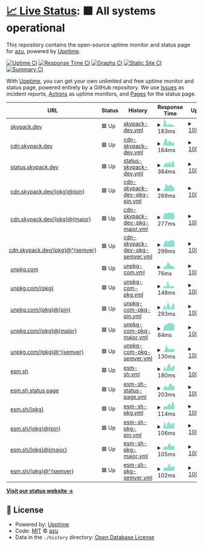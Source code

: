 # [📈 Live Status](https://azu.github.io/npmcdn-upptime/): <!--live status--> **🟩 All systems operational**

This repository contains the open-source uptime monitor and status page for [azu](https://efcl.info/), powered by [Upptime](https://github.com/upptime/upptime).

[![Uptime CI](https://github.com/azu/skypack-upptime/workflows/Uptime%20CI/badge.svg)](https://github.com/azu/skypack-upptime/actions?query=workflow%3A%22Uptime+CI%22)
[![Response Time CI](https://github.com/azu/skypack-upptime/workflows/Response%20Time%20CI/badge.svg)](https://github.com/azu/skypack-upptime/actions?query=workflow%3A%22Response+Time+CI%22)
[![Graphs CI](https://github.com/azu/skypack-upptime/workflows/Graphs%20CI/badge.svg)](https://github.com/azu/skypack-upptime/actions?query=workflow%3A%22Graphs+CI%22)
[![Static Site CI](https://github.com/azu/skypack-upptime/workflows/Static%20Site%20CI/badge.svg)](https://github.com/azu/skypack-upptime/actions?query=workflow%3A%22Static+Site+CI%22)
[![Summary CI](https://github.com/azu/skypack-upptime/workflows/Summary%20CI/badge.svg)](https://github.com/azu/skypack-upptime/actions?query=workflow%3A%22Summary+CI%22)

With [Upptime](https://upptime.js.org), you can get your own unlimited and free uptime monitor and status page, powered entirely by a GitHub repository. We use [Issues](https://github.com/azu/skypack-upptime/issues) as incident reports, [Actions](https://github.com/azu/skypack-upptime/actions) as uptime monitors, and [Pages](https://skypack.dev) for the status page.

<!--start: status pages-->
<!-- This summary is generated by Upptime (https://github.com/upptime/upptime) -->
<!-- Do not edit this manually, your changes will be overwritten -->
<!-- prettier-ignore -->
| URL | Status | History | Response Time | Uptime |
| --- | ------ | ------- | ------------- | ------ |
| <img alt="" src="https://icons.duckduckgo.com/ip3/www.skypack.dev.ico" height="13"> [skypack.dev](https://www.skypack.dev/) | 🟩 Up | [skypack-dev.yml](https://github.com/azu/npmcdn-upptime/commits/HEAD/history/skypack-dev.yml) | <details><summary><img alt="Response time graph" src="./graphs/skypack-dev/response-time-week.png" height="20"> 183ms</summary><br><a href="https://azu.github.io/npmcdn-upptime/history/skypack-dev"><img alt="Response time 178" src="https://img.shields.io/endpoint?url=https%3A%2F%2Fraw.githubusercontent.com%2Fazu%2Fnpmcdn-upptime%2FHEAD%2Fapi%2Fskypack-dev%2Fresponse-time.json"></a><br><a href="https://azu.github.io/npmcdn-upptime/history/skypack-dev"><img alt="24-hour response time 58" src="https://img.shields.io/endpoint?url=https%3A%2F%2Fraw.githubusercontent.com%2Fazu%2Fnpmcdn-upptime%2FHEAD%2Fapi%2Fskypack-dev%2Fresponse-time-day.json"></a><br><a href="https://azu.github.io/npmcdn-upptime/history/skypack-dev"><img alt="7-day response time 183" src="https://img.shields.io/endpoint?url=https%3A%2F%2Fraw.githubusercontent.com%2Fazu%2Fnpmcdn-upptime%2FHEAD%2Fapi%2Fskypack-dev%2Fresponse-time-week.json"></a><br><a href="https://azu.github.io/npmcdn-upptime/history/skypack-dev"><img alt="30-day response time 142" src="https://img.shields.io/endpoint?url=https%3A%2F%2Fraw.githubusercontent.com%2Fazu%2Fnpmcdn-upptime%2FHEAD%2Fapi%2Fskypack-dev%2Fresponse-time-month.json"></a><br><a href="https://azu.github.io/npmcdn-upptime/history/skypack-dev"><img alt="1-year response time 183" src="https://img.shields.io/endpoint?url=https%3A%2F%2Fraw.githubusercontent.com%2Fazu%2Fnpmcdn-upptime%2FHEAD%2Fapi%2Fskypack-dev%2Fresponse-time-year.json"></a></details> | <details><summary><a href="https://azu.github.io/npmcdn-upptime/history/skypack-dev">100.00%</a></summary><a href="https://azu.github.io/npmcdn-upptime/history/skypack-dev"><img alt="All-time uptime 100.00%" src="https://img.shields.io/endpoint?url=https%3A%2F%2Fraw.githubusercontent.com%2Fazu%2Fnpmcdn-upptime%2FHEAD%2Fapi%2Fskypack-dev%2Fuptime.json"></a><br><a href="https://azu.github.io/npmcdn-upptime/history/skypack-dev"><img alt="24-hour uptime 100.00%" src="https://img.shields.io/endpoint?url=https%3A%2F%2Fraw.githubusercontent.com%2Fazu%2Fnpmcdn-upptime%2FHEAD%2Fapi%2Fskypack-dev%2Fuptime-day.json"></a><br><a href="https://azu.github.io/npmcdn-upptime/history/skypack-dev"><img alt="7-day uptime 100.00%" src="https://img.shields.io/endpoint?url=https%3A%2F%2Fraw.githubusercontent.com%2Fazu%2Fnpmcdn-upptime%2FHEAD%2Fapi%2Fskypack-dev%2Fuptime-week.json"></a><br><a href="https://azu.github.io/npmcdn-upptime/history/skypack-dev"><img alt="30-day uptime 100.00%" src="https://img.shields.io/endpoint?url=https%3A%2F%2Fraw.githubusercontent.com%2Fazu%2Fnpmcdn-upptime%2FHEAD%2Fapi%2Fskypack-dev%2Fuptime-month.json"></a><br><a href="https://azu.github.io/npmcdn-upptime/history/skypack-dev"><img alt="1-year uptime 100.00%" src="https://img.shields.io/endpoint?url=https%3A%2F%2Fraw.githubusercontent.com%2Fazu%2Fnpmcdn-upptime%2FHEAD%2Fapi%2Fskypack-dev%2Fuptime-year.json"></a></details>
| <img alt="" src="https://icons.duckduckgo.com/ip3/cdn.skypack.dev.ico" height="13"> [cdn.skypack.dev](https://cdn.skypack.dev/canvas-confetti) | 🟩 Up | [cdn-skypack-dev.yml](https://github.com/azu/npmcdn-upptime/commits/HEAD/history/cdn-skypack-dev.yml) | <details><summary><img alt="Response time graph" src="./graphs/cdn-skypack-dev/response-time-week.png" height="20"> 164ms</summary><br><a href="https://azu.github.io/npmcdn-upptime/history/cdn-skypack-dev"><img alt="Response time 163" src="https://img.shields.io/endpoint?url=https%3A%2F%2Fraw.githubusercontent.com%2Fazu%2Fnpmcdn-upptime%2FHEAD%2Fapi%2Fcdn-skypack-dev%2Fresponse-time.json"></a><br><a href="https://azu.github.io/npmcdn-upptime/history/cdn-skypack-dev"><img alt="24-hour response time 124" src="https://img.shields.io/endpoint?url=https%3A%2F%2Fraw.githubusercontent.com%2Fazu%2Fnpmcdn-upptime%2FHEAD%2Fapi%2Fcdn-skypack-dev%2Fresponse-time-day.json"></a><br><a href="https://azu.github.io/npmcdn-upptime/history/cdn-skypack-dev"><img alt="7-day response time 164" src="https://img.shields.io/endpoint?url=https%3A%2F%2Fraw.githubusercontent.com%2Fazu%2Fnpmcdn-upptime%2FHEAD%2Fapi%2Fcdn-skypack-dev%2Fresponse-time-week.json"></a><br><a href="https://azu.github.io/npmcdn-upptime/history/cdn-skypack-dev"><img alt="30-day response time 176" src="https://img.shields.io/endpoint?url=https%3A%2F%2Fraw.githubusercontent.com%2Fazu%2Fnpmcdn-upptime%2FHEAD%2Fapi%2Fcdn-skypack-dev%2Fresponse-time-month.json"></a><br><a href="https://azu.github.io/npmcdn-upptime/history/cdn-skypack-dev"><img alt="1-year response time 174" src="https://img.shields.io/endpoint?url=https%3A%2F%2Fraw.githubusercontent.com%2Fazu%2Fnpmcdn-upptime%2FHEAD%2Fapi%2Fcdn-skypack-dev%2Fresponse-time-year.json"></a></details> | <details><summary><a href="https://azu.github.io/npmcdn-upptime/history/cdn-skypack-dev">100.00%</a></summary><a href="https://azu.github.io/npmcdn-upptime/history/cdn-skypack-dev"><img alt="All-time uptime 100.00%" src="https://img.shields.io/endpoint?url=https%3A%2F%2Fraw.githubusercontent.com%2Fazu%2Fnpmcdn-upptime%2FHEAD%2Fapi%2Fcdn-skypack-dev%2Fuptime.json"></a><br><a href="https://azu.github.io/npmcdn-upptime/history/cdn-skypack-dev"><img alt="24-hour uptime 100.00%" src="https://img.shields.io/endpoint?url=https%3A%2F%2Fraw.githubusercontent.com%2Fazu%2Fnpmcdn-upptime%2FHEAD%2Fapi%2Fcdn-skypack-dev%2Fuptime-day.json"></a><br><a href="https://azu.github.io/npmcdn-upptime/history/cdn-skypack-dev"><img alt="7-day uptime 100.00%" src="https://img.shields.io/endpoint?url=https%3A%2F%2Fraw.githubusercontent.com%2Fazu%2Fnpmcdn-upptime%2FHEAD%2Fapi%2Fcdn-skypack-dev%2Fuptime-week.json"></a><br><a href="https://azu.github.io/npmcdn-upptime/history/cdn-skypack-dev"><img alt="30-day uptime 100.00%" src="https://img.shields.io/endpoint?url=https%3A%2F%2Fraw.githubusercontent.com%2Fazu%2Fnpmcdn-upptime%2FHEAD%2Fapi%2Fcdn-skypack-dev%2Fuptime-month.json"></a><br><a href="https://azu.github.io/npmcdn-upptime/history/cdn-skypack-dev"><img alt="1-year uptime 100.00%" src="https://img.shields.io/endpoint?url=https%3A%2F%2Fraw.githubusercontent.com%2Fazu%2Fnpmcdn-upptime%2FHEAD%2Fapi%2Fcdn-skypack-dev%2Fuptime-year.json"></a></details>
| <img alt="" src="https://icons.duckduckgo.com/ip3/status.skypack.dev.ico" height="13"> [status.skypack.dev](https://status.skypack.dev/) | 🟩 Up | [status-skypack-dev.yml](https://github.com/azu/npmcdn-upptime/commits/HEAD/history/status-skypack-dev.yml) | <details><summary><img alt="Response time graph" src="./graphs/status-skypack-dev/response-time-week.png" height="20"> 364ms</summary><br><a href="https://azu.github.io/npmcdn-upptime/history/status-skypack-dev"><img alt="Response time 442" src="https://img.shields.io/endpoint?url=https%3A%2F%2Fraw.githubusercontent.com%2Fazu%2Fnpmcdn-upptime%2FHEAD%2Fapi%2Fstatus-skypack-dev%2Fresponse-time.json"></a><br><a href="https://azu.github.io/npmcdn-upptime/history/status-skypack-dev"><img alt="24-hour response time 266" src="https://img.shields.io/endpoint?url=https%3A%2F%2Fraw.githubusercontent.com%2Fazu%2Fnpmcdn-upptime%2FHEAD%2Fapi%2Fstatus-skypack-dev%2Fresponse-time-day.json"></a><br><a href="https://azu.github.io/npmcdn-upptime/history/status-skypack-dev"><img alt="7-day response time 364" src="https://img.shields.io/endpoint?url=https%3A%2F%2Fraw.githubusercontent.com%2Fazu%2Fnpmcdn-upptime%2FHEAD%2Fapi%2Fstatus-skypack-dev%2Fresponse-time-week.json"></a><br><a href="https://azu.github.io/npmcdn-upptime/history/status-skypack-dev"><img alt="30-day response time 351" src="https://img.shields.io/endpoint?url=https%3A%2F%2Fraw.githubusercontent.com%2Fazu%2Fnpmcdn-upptime%2FHEAD%2Fapi%2Fstatus-skypack-dev%2Fresponse-time-month.json"></a><br><a href="https://azu.github.io/npmcdn-upptime/history/status-skypack-dev"><img alt="1-year response time 420" src="https://img.shields.io/endpoint?url=https%3A%2F%2Fraw.githubusercontent.com%2Fazu%2Fnpmcdn-upptime%2FHEAD%2Fapi%2Fstatus-skypack-dev%2Fresponse-time-year.json"></a></details> | <details><summary><a href="https://azu.github.io/npmcdn-upptime/history/status-skypack-dev">100.00%</a></summary><a href="https://azu.github.io/npmcdn-upptime/history/status-skypack-dev"><img alt="All-time uptime 60.40%" src="https://img.shields.io/endpoint?url=https%3A%2F%2Fraw.githubusercontent.com%2Fazu%2Fnpmcdn-upptime%2FHEAD%2Fapi%2Fstatus-skypack-dev%2Fuptime.json"></a><br><a href="https://azu.github.io/npmcdn-upptime/history/status-skypack-dev"><img alt="24-hour uptime 100.00%" src="https://img.shields.io/endpoint?url=https%3A%2F%2Fraw.githubusercontent.com%2Fazu%2Fnpmcdn-upptime%2FHEAD%2Fapi%2Fstatus-skypack-dev%2Fuptime-day.json"></a><br><a href="https://azu.github.io/npmcdn-upptime/history/status-skypack-dev"><img alt="7-day uptime 100.00%" src="https://img.shields.io/endpoint?url=https%3A%2F%2Fraw.githubusercontent.com%2Fazu%2Fnpmcdn-upptime%2FHEAD%2Fapi%2Fstatus-skypack-dev%2Fuptime-week.json"></a><br><a href="https://azu.github.io/npmcdn-upptime/history/status-skypack-dev"><img alt="30-day uptime 100.00%" src="https://img.shields.io/endpoint?url=https%3A%2F%2Fraw.githubusercontent.com%2Fazu%2Fnpmcdn-upptime%2FHEAD%2Fapi%2Fstatus-skypack-dev%2Fuptime-month.json"></a><br><a href="https://azu.github.io/npmcdn-upptime/history/status-skypack-dev"><img alt="1-year uptime 81.64%" src="https://img.shields.io/endpoint?url=https%3A%2F%2Fraw.githubusercontent.com%2Fazu%2Fnpmcdn-upptime%2FHEAD%2Fapi%2Fstatus-skypack-dev%2Fuptime-year.json"></a></details>
| <img alt="" src="https://icons.duckduckgo.com/ip3/cdn.skypack.dev.ico" height="13"> [cdn.skypack.dev/{pkg}@{pin}](https://cdn.skypack.dev/preact@10.5.5) | 🟩 Up | [cdn-skypack-dev-pkg-pin.yml](https://github.com/azu/npmcdn-upptime/commits/HEAD/history/cdn-skypack-dev-pkg-pin.yml) | <details><summary><img alt="Response time graph" src="./graphs/cdn-skypack-dev-pkg-pin/response-time-week.png" height="20"> 269ms</summary><br><a href="https://azu.github.io/npmcdn-upptime/history/cdn-skypack-dev-pkg-pin"><img alt="Response time 236" src="https://img.shields.io/endpoint?url=https%3A%2F%2Fraw.githubusercontent.com%2Fazu%2Fnpmcdn-upptime%2FHEAD%2Fapi%2Fcdn-skypack-dev-pkg-pin%2Fresponse-time.json"></a><br><a href="https://azu.github.io/npmcdn-upptime/history/cdn-skypack-dev-pkg-pin"><img alt="24-hour response time 178" src="https://img.shields.io/endpoint?url=https%3A%2F%2Fraw.githubusercontent.com%2Fazu%2Fnpmcdn-upptime%2FHEAD%2Fapi%2Fcdn-skypack-dev-pkg-pin%2Fresponse-time-day.json"></a><br><a href="https://azu.github.io/npmcdn-upptime/history/cdn-skypack-dev-pkg-pin"><img alt="7-day response time 269" src="https://img.shields.io/endpoint?url=https%3A%2F%2Fraw.githubusercontent.com%2Fazu%2Fnpmcdn-upptime%2FHEAD%2Fapi%2Fcdn-skypack-dev-pkg-pin%2Fresponse-time-week.json"></a><br><a href="https://azu.github.io/npmcdn-upptime/history/cdn-skypack-dev-pkg-pin"><img alt="30-day response time 266" src="https://img.shields.io/endpoint?url=https%3A%2F%2Fraw.githubusercontent.com%2Fazu%2Fnpmcdn-upptime%2FHEAD%2Fapi%2Fcdn-skypack-dev-pkg-pin%2Fresponse-time-month.json"></a><br><a href="https://azu.github.io/npmcdn-upptime/history/cdn-skypack-dev-pkg-pin"><img alt="1-year response time 248" src="https://img.shields.io/endpoint?url=https%3A%2F%2Fraw.githubusercontent.com%2Fazu%2Fnpmcdn-upptime%2FHEAD%2Fapi%2Fcdn-skypack-dev-pkg-pin%2Fresponse-time-year.json"></a></details> | <details><summary><a href="https://azu.github.io/npmcdn-upptime/history/cdn-skypack-dev-pkg-pin">100.00%</a></summary><a href="https://azu.github.io/npmcdn-upptime/history/cdn-skypack-dev-pkg-pin"><img alt="All-time uptime 99.98%" src="https://img.shields.io/endpoint?url=https%3A%2F%2Fraw.githubusercontent.com%2Fazu%2Fnpmcdn-upptime%2FHEAD%2Fapi%2Fcdn-skypack-dev-pkg-pin%2Fuptime.json"></a><br><a href="https://azu.github.io/npmcdn-upptime/history/cdn-skypack-dev-pkg-pin"><img alt="24-hour uptime 100.00%" src="https://img.shields.io/endpoint?url=https%3A%2F%2Fraw.githubusercontent.com%2Fazu%2Fnpmcdn-upptime%2FHEAD%2Fapi%2Fcdn-skypack-dev-pkg-pin%2Fuptime-day.json"></a><br><a href="https://azu.github.io/npmcdn-upptime/history/cdn-skypack-dev-pkg-pin"><img alt="7-day uptime 100.00%" src="https://img.shields.io/endpoint?url=https%3A%2F%2Fraw.githubusercontent.com%2Fazu%2Fnpmcdn-upptime%2FHEAD%2Fapi%2Fcdn-skypack-dev-pkg-pin%2Fuptime-week.json"></a><br><a href="https://azu.github.io/npmcdn-upptime/history/cdn-skypack-dev-pkg-pin"><img alt="30-day uptime 100.00%" src="https://img.shields.io/endpoint?url=https%3A%2F%2Fraw.githubusercontent.com%2Fazu%2Fnpmcdn-upptime%2FHEAD%2Fapi%2Fcdn-skypack-dev-pkg-pin%2Fuptime-month.json"></a><br><a href="https://azu.github.io/npmcdn-upptime/history/cdn-skypack-dev-pkg-pin"><img alt="1-year uptime 100.00%" src="https://img.shields.io/endpoint?url=https%3A%2F%2Fraw.githubusercontent.com%2Fazu%2Fnpmcdn-upptime%2FHEAD%2Fapi%2Fcdn-skypack-dev-pkg-pin%2Fuptime-year.json"></a></details>
| <img alt="" src="https://icons.duckduckgo.com/ip3/cdn.skypack.dev.ico" height="13"> [cdn.skypack.dev/{pkg}@{major}](https://cdn.skypack.dev/preact@10) | 🟩 Up | [cdn-skypack-dev-pkg-major.yml](https://github.com/azu/npmcdn-upptime/commits/HEAD/history/cdn-skypack-dev-pkg-major.yml) | <details><summary><img alt="Response time graph" src="./graphs/cdn-skypack-dev-pkg-major/response-time-week.png" height="20"> 277ms</summary><br><a href="https://azu.github.io/npmcdn-upptime/history/cdn-skypack-dev-pkg-major"><img alt="Response time 315" src="https://img.shields.io/endpoint?url=https%3A%2F%2Fraw.githubusercontent.com%2Fazu%2Fnpmcdn-upptime%2FHEAD%2Fapi%2Fcdn-skypack-dev-pkg-major%2Fresponse-time.json"></a><br><a href="https://azu.github.io/npmcdn-upptime/history/cdn-skypack-dev-pkg-major"><img alt="24-hour response time 220" src="https://img.shields.io/endpoint?url=https%3A%2F%2Fraw.githubusercontent.com%2Fazu%2Fnpmcdn-upptime%2FHEAD%2Fapi%2Fcdn-skypack-dev-pkg-major%2Fresponse-time-day.json"></a><br><a href="https://azu.github.io/npmcdn-upptime/history/cdn-skypack-dev-pkg-major"><img alt="7-day response time 277" src="https://img.shields.io/endpoint?url=https%3A%2F%2Fraw.githubusercontent.com%2Fazu%2Fnpmcdn-upptime%2FHEAD%2Fapi%2Fcdn-skypack-dev-pkg-major%2Fresponse-time-week.json"></a><br><a href="https://azu.github.io/npmcdn-upptime/history/cdn-skypack-dev-pkg-major"><img alt="30-day response time 269" src="https://img.shields.io/endpoint?url=https%3A%2F%2Fraw.githubusercontent.com%2Fazu%2Fnpmcdn-upptime%2FHEAD%2Fapi%2Fcdn-skypack-dev-pkg-major%2Fresponse-time-month.json"></a><br><a href="https://azu.github.io/npmcdn-upptime/history/cdn-skypack-dev-pkg-major"><img alt="1-year response time 306" src="https://img.shields.io/endpoint?url=https%3A%2F%2Fraw.githubusercontent.com%2Fazu%2Fnpmcdn-upptime%2FHEAD%2Fapi%2Fcdn-skypack-dev-pkg-major%2Fresponse-time-year.json"></a></details> | <details><summary><a href="https://azu.github.io/npmcdn-upptime/history/cdn-skypack-dev-pkg-major">100.00%</a></summary><a href="https://azu.github.io/npmcdn-upptime/history/cdn-skypack-dev-pkg-major"><img alt="All-time uptime 99.99%" src="https://img.shields.io/endpoint?url=https%3A%2F%2Fraw.githubusercontent.com%2Fazu%2Fnpmcdn-upptime%2FHEAD%2Fapi%2Fcdn-skypack-dev-pkg-major%2Fuptime.json"></a><br><a href="https://azu.github.io/npmcdn-upptime/history/cdn-skypack-dev-pkg-major"><img alt="24-hour uptime 100.00%" src="https://img.shields.io/endpoint?url=https%3A%2F%2Fraw.githubusercontent.com%2Fazu%2Fnpmcdn-upptime%2FHEAD%2Fapi%2Fcdn-skypack-dev-pkg-major%2Fuptime-day.json"></a><br><a href="https://azu.github.io/npmcdn-upptime/history/cdn-skypack-dev-pkg-major"><img alt="7-day uptime 100.00%" src="https://img.shields.io/endpoint?url=https%3A%2F%2Fraw.githubusercontent.com%2Fazu%2Fnpmcdn-upptime%2FHEAD%2Fapi%2Fcdn-skypack-dev-pkg-major%2Fuptime-week.json"></a><br><a href="https://azu.github.io/npmcdn-upptime/history/cdn-skypack-dev-pkg-major"><img alt="30-day uptime 100.00%" src="https://img.shields.io/endpoint?url=https%3A%2F%2Fraw.githubusercontent.com%2Fazu%2Fnpmcdn-upptime%2FHEAD%2Fapi%2Fcdn-skypack-dev-pkg-major%2Fuptime-month.json"></a><br><a href="https://azu.github.io/npmcdn-upptime/history/cdn-skypack-dev-pkg-major"><img alt="1-year uptime 100.00%" src="https://img.shields.io/endpoint?url=https%3A%2F%2Fraw.githubusercontent.com%2Fazu%2Fnpmcdn-upptime%2FHEAD%2Fapi%2Fcdn-skypack-dev-pkg-major%2Fuptime-year.json"></a></details>
| <img alt="" src="https://icons.duckduckgo.com/ip3/cdn.skypack.dev.ico" height="13"> [cdn.skypack.dev/{pkg}@^{semver}](https://cdn.skypack.dev/preact@^10) | 🟩 Up | [cdn-skypack-dev-pkg-semver.yml](https://github.com/azu/npmcdn-upptime/commits/HEAD/history/cdn-skypack-dev-pkg-semver.yml) | <details><summary><img alt="Response time graph" src="./graphs/cdn-skypack-dev-pkg-semver/response-time-week.png" height="20"> 299ms</summary><br><a href="https://azu.github.io/npmcdn-upptime/history/cdn-skypack-dev-pkg-semver"><img alt="Response time 339" src="https://img.shields.io/endpoint?url=https%3A%2F%2Fraw.githubusercontent.com%2Fazu%2Fnpmcdn-upptime%2FHEAD%2Fapi%2Fcdn-skypack-dev-pkg-semver%2Fresponse-time.json"></a><br><a href="https://azu.github.io/npmcdn-upptime/history/cdn-skypack-dev-pkg-semver"><img alt="24-hour response time 281" src="https://img.shields.io/endpoint?url=https%3A%2F%2Fraw.githubusercontent.com%2Fazu%2Fnpmcdn-upptime%2FHEAD%2Fapi%2Fcdn-skypack-dev-pkg-semver%2Fresponse-time-day.json"></a><br><a href="https://azu.github.io/npmcdn-upptime/history/cdn-skypack-dev-pkg-semver"><img alt="7-day response time 299" src="https://img.shields.io/endpoint?url=https%3A%2F%2Fraw.githubusercontent.com%2Fazu%2Fnpmcdn-upptime%2FHEAD%2Fapi%2Fcdn-skypack-dev-pkg-semver%2Fresponse-time-week.json"></a><br><a href="https://azu.github.io/npmcdn-upptime/history/cdn-skypack-dev-pkg-semver"><img alt="30-day response time 285" src="https://img.shields.io/endpoint?url=https%3A%2F%2Fraw.githubusercontent.com%2Fazu%2Fnpmcdn-upptime%2FHEAD%2Fapi%2Fcdn-skypack-dev-pkg-semver%2Fresponse-time-month.json"></a><br><a href="https://azu.github.io/npmcdn-upptime/history/cdn-skypack-dev-pkg-semver"><img alt="1-year response time 303" src="https://img.shields.io/endpoint?url=https%3A%2F%2Fraw.githubusercontent.com%2Fazu%2Fnpmcdn-upptime%2FHEAD%2Fapi%2Fcdn-skypack-dev-pkg-semver%2Fresponse-time-year.json"></a></details> | <details><summary><a href="https://azu.github.io/npmcdn-upptime/history/cdn-skypack-dev-pkg-semver">100.00%</a></summary><a href="https://azu.github.io/npmcdn-upptime/history/cdn-skypack-dev-pkg-semver"><img alt="All-time uptime 100.00%" src="https://img.shields.io/endpoint?url=https%3A%2F%2Fraw.githubusercontent.com%2Fazu%2Fnpmcdn-upptime%2FHEAD%2Fapi%2Fcdn-skypack-dev-pkg-semver%2Fuptime.json"></a><br><a href="https://azu.github.io/npmcdn-upptime/history/cdn-skypack-dev-pkg-semver"><img alt="24-hour uptime 100.00%" src="https://img.shields.io/endpoint?url=https%3A%2F%2Fraw.githubusercontent.com%2Fazu%2Fnpmcdn-upptime%2FHEAD%2Fapi%2Fcdn-skypack-dev-pkg-semver%2Fuptime-day.json"></a><br><a href="https://azu.github.io/npmcdn-upptime/history/cdn-skypack-dev-pkg-semver"><img alt="7-day uptime 100.00%" src="https://img.shields.io/endpoint?url=https%3A%2F%2Fraw.githubusercontent.com%2Fazu%2Fnpmcdn-upptime%2FHEAD%2Fapi%2Fcdn-skypack-dev-pkg-semver%2Fuptime-week.json"></a><br><a href="https://azu.github.io/npmcdn-upptime/history/cdn-skypack-dev-pkg-semver"><img alt="30-day uptime 100.00%" src="https://img.shields.io/endpoint?url=https%3A%2F%2Fraw.githubusercontent.com%2Fazu%2Fnpmcdn-upptime%2FHEAD%2Fapi%2Fcdn-skypack-dev-pkg-semver%2Fuptime-month.json"></a><br><a href="https://azu.github.io/npmcdn-upptime/history/cdn-skypack-dev-pkg-semver"><img alt="1-year uptime 100.00%" src="https://img.shields.io/endpoint?url=https%3A%2F%2Fraw.githubusercontent.com%2Fazu%2Fnpmcdn-upptime%2FHEAD%2Fapi%2Fcdn-skypack-dev-pkg-semver%2Fuptime-year.json"></a></details>
| <img alt="" src="https://icons.duckduckgo.com/ip3/unpkg.com.ico" height="13"> [unpkg.com](https://unpkg.com/) | 🟩 Up | [unpkg-com.yml](https://github.com/azu/npmcdn-upptime/commits/HEAD/history/unpkg-com.yml) | <details><summary><img alt="Response time graph" src="./graphs/unpkg-com/response-time-week.png" height="20"> 76ms</summary><br><a href="https://azu.github.io/npmcdn-upptime/history/unpkg-com"><img alt="Response time 59" src="https://img.shields.io/endpoint?url=https%3A%2F%2Fraw.githubusercontent.com%2Fazu%2Fnpmcdn-upptime%2FHEAD%2Fapi%2Funpkg-com%2Fresponse-time.json"></a><br><a href="https://azu.github.io/npmcdn-upptime/history/unpkg-com"><img alt="24-hour response time 54" src="https://img.shields.io/endpoint?url=https%3A%2F%2Fraw.githubusercontent.com%2Fazu%2Fnpmcdn-upptime%2FHEAD%2Fapi%2Funpkg-com%2Fresponse-time-day.json"></a><br><a href="https://azu.github.io/npmcdn-upptime/history/unpkg-com"><img alt="7-day response time 76" src="https://img.shields.io/endpoint?url=https%3A%2F%2Fraw.githubusercontent.com%2Fazu%2Fnpmcdn-upptime%2FHEAD%2Fapi%2Funpkg-com%2Fresponse-time-week.json"></a><br><a href="https://azu.github.io/npmcdn-upptime/history/unpkg-com"><img alt="30-day response time 65" src="https://img.shields.io/endpoint?url=https%3A%2F%2Fraw.githubusercontent.com%2Fazu%2Fnpmcdn-upptime%2FHEAD%2Fapi%2Funpkg-com%2Fresponse-time-month.json"></a><br><a href="https://azu.github.io/npmcdn-upptime/history/unpkg-com"><img alt="1-year response time 59" src="https://img.shields.io/endpoint?url=https%3A%2F%2Fraw.githubusercontent.com%2Fazu%2Fnpmcdn-upptime%2FHEAD%2Fapi%2Funpkg-com%2Fresponse-time-year.json"></a></details> | <details><summary><a href="https://azu.github.io/npmcdn-upptime/history/unpkg-com">100.00%</a></summary><a href="https://azu.github.io/npmcdn-upptime/history/unpkg-com"><img alt="All-time uptime 100.00%" src="https://img.shields.io/endpoint?url=https%3A%2F%2Fraw.githubusercontent.com%2Fazu%2Fnpmcdn-upptime%2FHEAD%2Fapi%2Funpkg-com%2Fuptime.json"></a><br><a href="https://azu.github.io/npmcdn-upptime/history/unpkg-com"><img alt="24-hour uptime 100.00%" src="https://img.shields.io/endpoint?url=https%3A%2F%2Fraw.githubusercontent.com%2Fazu%2Fnpmcdn-upptime%2FHEAD%2Fapi%2Funpkg-com%2Fuptime-day.json"></a><br><a href="https://azu.github.io/npmcdn-upptime/history/unpkg-com"><img alt="7-day uptime 100.00%" src="https://img.shields.io/endpoint?url=https%3A%2F%2Fraw.githubusercontent.com%2Fazu%2Fnpmcdn-upptime%2FHEAD%2Fapi%2Funpkg-com%2Fuptime-week.json"></a><br><a href="https://azu.github.io/npmcdn-upptime/history/unpkg-com"><img alt="30-day uptime 100.00%" src="https://img.shields.io/endpoint?url=https%3A%2F%2Fraw.githubusercontent.com%2Fazu%2Fnpmcdn-upptime%2FHEAD%2Fapi%2Funpkg-com%2Fuptime-month.json"></a><br><a href="https://azu.github.io/npmcdn-upptime/history/unpkg-com"><img alt="1-year uptime 100.00%" src="https://img.shields.io/endpoint?url=https%3A%2F%2Fraw.githubusercontent.com%2Fazu%2Fnpmcdn-upptime%2FHEAD%2Fapi%2Funpkg-com%2Fuptime-year.json"></a></details>
| <img alt="" src="https://icons.duckduckgo.com/ip3/unpkg.com.ico" height="13"> [unpkg.com/{pkg}](https://unpkg.com/preact) | 🟩 Up | [unpkg-com-pkg.yml](https://github.com/azu/npmcdn-upptime/commits/HEAD/history/unpkg-com-pkg.yml) | <details><summary><img alt="Response time graph" src="./graphs/unpkg-com-pkg/response-time-week.png" height="20"> 148ms</summary><br><a href="https://azu.github.io/npmcdn-upptime/history/unpkg-com-pkg"><img alt="Response time 326" src="https://img.shields.io/endpoint?url=https%3A%2F%2Fraw.githubusercontent.com%2Fazu%2Fnpmcdn-upptime%2FHEAD%2Fapi%2Funpkg-com-pkg%2Fresponse-time.json"></a><br><a href="https://azu.github.io/npmcdn-upptime/history/unpkg-com-pkg"><img alt="24-hour response time 51" src="https://img.shields.io/endpoint?url=https%3A%2F%2Fraw.githubusercontent.com%2Fazu%2Fnpmcdn-upptime%2FHEAD%2Fapi%2Funpkg-com-pkg%2Fresponse-time-day.json"></a><br><a href="https://azu.github.io/npmcdn-upptime/history/unpkg-com-pkg"><img alt="7-day response time 148" src="https://img.shields.io/endpoint?url=https%3A%2F%2Fraw.githubusercontent.com%2Fazu%2Fnpmcdn-upptime%2FHEAD%2Fapi%2Funpkg-com-pkg%2Fresponse-time-week.json"></a><br><a href="https://azu.github.io/npmcdn-upptime/history/unpkg-com-pkg"><img alt="30-day response time 252" src="https://img.shields.io/endpoint?url=https%3A%2F%2Fraw.githubusercontent.com%2Fazu%2Fnpmcdn-upptime%2FHEAD%2Fapi%2Funpkg-com-pkg%2Fresponse-time-month.json"></a><br><a href="https://azu.github.io/npmcdn-upptime/history/unpkg-com-pkg"><img alt="1-year response time 272" src="https://img.shields.io/endpoint?url=https%3A%2F%2Fraw.githubusercontent.com%2Fazu%2Fnpmcdn-upptime%2FHEAD%2Fapi%2Funpkg-com-pkg%2Fresponse-time-year.json"></a></details> | <details><summary><a href="https://azu.github.io/npmcdn-upptime/history/unpkg-com-pkg">100.00%</a></summary><a href="https://azu.github.io/npmcdn-upptime/history/unpkg-com-pkg"><img alt="All-time uptime 99.47%" src="https://img.shields.io/endpoint?url=https%3A%2F%2Fraw.githubusercontent.com%2Fazu%2Fnpmcdn-upptime%2FHEAD%2Fapi%2Funpkg-com-pkg%2Fuptime.json"></a><br><a href="https://azu.github.io/npmcdn-upptime/history/unpkg-com-pkg"><img alt="24-hour uptime 100.00%" src="https://img.shields.io/endpoint?url=https%3A%2F%2Fraw.githubusercontent.com%2Fazu%2Fnpmcdn-upptime%2FHEAD%2Fapi%2Funpkg-com-pkg%2Fuptime-day.json"></a><br><a href="https://azu.github.io/npmcdn-upptime/history/unpkg-com-pkg"><img alt="7-day uptime 100.00%" src="https://img.shields.io/endpoint?url=https%3A%2F%2Fraw.githubusercontent.com%2Fazu%2Fnpmcdn-upptime%2FHEAD%2Fapi%2Funpkg-com-pkg%2Fuptime-week.json"></a><br><a href="https://azu.github.io/npmcdn-upptime/history/unpkg-com-pkg"><img alt="30-day uptime 100.00%" src="https://img.shields.io/endpoint?url=https%3A%2F%2Fraw.githubusercontent.com%2Fazu%2Fnpmcdn-upptime%2FHEAD%2Fapi%2Funpkg-com-pkg%2Fuptime-month.json"></a><br><a href="https://azu.github.io/npmcdn-upptime/history/unpkg-com-pkg"><img alt="1-year uptime 100.00%" src="https://img.shields.io/endpoint?url=https%3A%2F%2Fraw.githubusercontent.com%2Fazu%2Fnpmcdn-upptime%2FHEAD%2Fapi%2Funpkg-com-pkg%2Fuptime-year.json"></a></details>
| <img alt="" src="https://icons.duckduckgo.com/ip3/unpkg.com.ico" height="13"> [unpkg.com/{pkg}@{pin}](https://unpkg.com/preact@10.5.5) | 🟩 Up | [unpkg-com-pkg-pin.yml](https://github.com/azu/npmcdn-upptime/commits/HEAD/history/unpkg-com-pkg-pin.yml) | <details><summary><img alt="Response time graph" src="./graphs/unpkg-com-pkg-pin/response-time-week.png" height="20"> 293ms</summary><br><a href="https://azu.github.io/npmcdn-upptime/history/unpkg-com-pkg-pin"><img alt="Response time 745" src="https://img.shields.io/endpoint?url=https%3A%2F%2Fraw.githubusercontent.com%2Fazu%2Fnpmcdn-upptime%2FHEAD%2Fapi%2Funpkg-com-pkg-pin%2Fresponse-time.json"></a><br><a href="https://azu.github.io/npmcdn-upptime/history/unpkg-com-pkg-pin"><img alt="24-hour response time 397" src="https://img.shields.io/endpoint?url=https%3A%2F%2Fraw.githubusercontent.com%2Fazu%2Fnpmcdn-upptime%2FHEAD%2Fapi%2Funpkg-com-pkg-pin%2Fresponse-time-day.json"></a><br><a href="https://azu.github.io/npmcdn-upptime/history/unpkg-com-pkg-pin"><img alt="7-day response time 293" src="https://img.shields.io/endpoint?url=https%3A%2F%2Fraw.githubusercontent.com%2Fazu%2Fnpmcdn-upptime%2FHEAD%2Fapi%2Funpkg-com-pkg-pin%2Fresponse-time-week.json"></a><br><a href="https://azu.github.io/npmcdn-upptime/history/unpkg-com-pkg-pin"><img alt="30-day response time 1473" src="https://img.shields.io/endpoint?url=https%3A%2F%2Fraw.githubusercontent.com%2Fazu%2Fnpmcdn-upptime%2FHEAD%2Fapi%2Funpkg-com-pkg-pin%2Fresponse-time-month.json"></a><br><a href="https://azu.github.io/npmcdn-upptime/history/unpkg-com-pkg-pin"><img alt="1-year response time 761" src="https://img.shields.io/endpoint?url=https%3A%2F%2Fraw.githubusercontent.com%2Fazu%2Fnpmcdn-upptime%2FHEAD%2Fapi%2Funpkg-com-pkg-pin%2Fresponse-time-year.json"></a></details> | <details><summary><a href="https://azu.github.io/npmcdn-upptime/history/unpkg-com-pkg-pin">100.00%</a></summary><a href="https://azu.github.io/npmcdn-upptime/history/unpkg-com-pkg-pin"><img alt="All-time uptime 99.48%" src="https://img.shields.io/endpoint?url=https%3A%2F%2Fraw.githubusercontent.com%2Fazu%2Fnpmcdn-upptime%2FHEAD%2Fapi%2Funpkg-com-pkg-pin%2Fuptime.json"></a><br><a href="https://azu.github.io/npmcdn-upptime/history/unpkg-com-pkg-pin"><img alt="24-hour uptime 100.00%" src="https://img.shields.io/endpoint?url=https%3A%2F%2Fraw.githubusercontent.com%2Fazu%2Fnpmcdn-upptime%2FHEAD%2Fapi%2Funpkg-com-pkg-pin%2Fuptime-day.json"></a><br><a href="https://azu.github.io/npmcdn-upptime/history/unpkg-com-pkg-pin"><img alt="7-day uptime 100.00%" src="https://img.shields.io/endpoint?url=https%3A%2F%2Fraw.githubusercontent.com%2Fazu%2Fnpmcdn-upptime%2FHEAD%2Fapi%2Funpkg-com-pkg-pin%2Fuptime-week.json"></a><br><a href="https://azu.github.io/npmcdn-upptime/history/unpkg-com-pkg-pin"><img alt="30-day uptime 100.00%" src="https://img.shields.io/endpoint?url=https%3A%2F%2Fraw.githubusercontent.com%2Fazu%2Fnpmcdn-upptime%2FHEAD%2Fapi%2Funpkg-com-pkg-pin%2Fuptime-month.json"></a><br><a href="https://azu.github.io/npmcdn-upptime/history/unpkg-com-pkg-pin"><img alt="1-year uptime 100.00%" src="https://img.shields.io/endpoint?url=https%3A%2F%2Fraw.githubusercontent.com%2Fazu%2Fnpmcdn-upptime%2FHEAD%2Fapi%2Funpkg-com-pkg-pin%2Fuptime-year.json"></a></details>
| <img alt="" src="https://icons.duckduckgo.com/ip3/unpkg.com.ico" height="13"> [unpkg.com/{pkg}@{major}](https://unpkg.com/preact@10) | 🟩 Up | [unpkg-com-pkg-major.yml](https://github.com/azu/npmcdn-upptime/commits/HEAD/history/unpkg-com-pkg-major.yml) | <details><summary><img alt="Response time graph" src="./graphs/unpkg-com-pkg-major/response-time-week.png" height="20"> 84ms</summary><br><a href="https://azu.github.io/npmcdn-upptime/history/unpkg-com-pkg-major"><img alt="Response time 172" src="https://img.shields.io/endpoint?url=https%3A%2F%2Fraw.githubusercontent.com%2Fazu%2Fnpmcdn-upptime%2FHEAD%2Fapi%2Funpkg-com-pkg-major%2Fresponse-time.json"></a><br><a href="https://azu.github.io/npmcdn-upptime/history/unpkg-com-pkg-major"><img alt="24-hour response time 68" src="https://img.shields.io/endpoint?url=https%3A%2F%2Fraw.githubusercontent.com%2Fazu%2Fnpmcdn-upptime%2FHEAD%2Fapi%2Funpkg-com-pkg-major%2Fresponse-time-day.json"></a><br><a href="https://azu.github.io/npmcdn-upptime/history/unpkg-com-pkg-major"><img alt="7-day response time 84" src="https://img.shields.io/endpoint?url=https%3A%2F%2Fraw.githubusercontent.com%2Fazu%2Fnpmcdn-upptime%2FHEAD%2Fapi%2Funpkg-com-pkg-major%2Fresponse-time-week.json"></a><br><a href="https://azu.github.io/npmcdn-upptime/history/unpkg-com-pkg-major"><img alt="30-day response time 129" src="https://img.shields.io/endpoint?url=https%3A%2F%2Fraw.githubusercontent.com%2Fazu%2Fnpmcdn-upptime%2FHEAD%2Fapi%2Funpkg-com-pkg-major%2Fresponse-time-month.json"></a><br><a href="https://azu.github.io/npmcdn-upptime/history/unpkg-com-pkg-major"><img alt="1-year response time 142" src="https://img.shields.io/endpoint?url=https%3A%2F%2Fraw.githubusercontent.com%2Fazu%2Fnpmcdn-upptime%2FHEAD%2Fapi%2Funpkg-com-pkg-major%2Fresponse-time-year.json"></a></details> | <details><summary><a href="https://azu.github.io/npmcdn-upptime/history/unpkg-com-pkg-major">100.00%</a></summary><a href="https://azu.github.io/npmcdn-upptime/history/unpkg-com-pkg-major"><img alt="All-time uptime 99.47%" src="https://img.shields.io/endpoint?url=https%3A%2F%2Fraw.githubusercontent.com%2Fazu%2Fnpmcdn-upptime%2FHEAD%2Fapi%2Funpkg-com-pkg-major%2Fuptime.json"></a><br><a href="https://azu.github.io/npmcdn-upptime/history/unpkg-com-pkg-major"><img alt="24-hour uptime 100.00%" src="https://img.shields.io/endpoint?url=https%3A%2F%2Fraw.githubusercontent.com%2Fazu%2Fnpmcdn-upptime%2FHEAD%2Fapi%2Funpkg-com-pkg-major%2Fuptime-day.json"></a><br><a href="https://azu.github.io/npmcdn-upptime/history/unpkg-com-pkg-major"><img alt="7-day uptime 100.00%" src="https://img.shields.io/endpoint?url=https%3A%2F%2Fraw.githubusercontent.com%2Fazu%2Fnpmcdn-upptime%2FHEAD%2Fapi%2Funpkg-com-pkg-major%2Fuptime-week.json"></a><br><a href="https://azu.github.io/npmcdn-upptime/history/unpkg-com-pkg-major"><img alt="30-day uptime 100.00%" src="https://img.shields.io/endpoint?url=https%3A%2F%2Fraw.githubusercontent.com%2Fazu%2Fnpmcdn-upptime%2FHEAD%2Fapi%2Funpkg-com-pkg-major%2Fuptime-month.json"></a><br><a href="https://azu.github.io/npmcdn-upptime/history/unpkg-com-pkg-major"><img alt="1-year uptime 100.00%" src="https://img.shields.io/endpoint?url=https%3A%2F%2Fraw.githubusercontent.com%2Fazu%2Fnpmcdn-upptime%2FHEAD%2Fapi%2Funpkg-com-pkg-major%2Fuptime-year.json"></a></details>
| <img alt="" src="https://icons.duckduckgo.com/ip3/unpkg.com.ico" height="13"> [unpkg.com/{pkg}@^{semver}](https://unpkg.com/preact@^10) | 🟩 Up | [unpkg-com-pkg-semver.yml](https://github.com/azu/npmcdn-upptime/commits/HEAD/history/unpkg-com-pkg-semver.yml) | <details><summary><img alt="Response time graph" src="./graphs/unpkg-com-pkg-semver/response-time-week.png" height="20"> 130ms</summary><br><a href="https://azu.github.io/npmcdn-upptime/history/unpkg-com-pkg-semver"><img alt="Response time 165" src="https://img.shields.io/endpoint?url=https%3A%2F%2Fraw.githubusercontent.com%2Fazu%2Fnpmcdn-upptime%2FHEAD%2Fapi%2Funpkg-com-pkg-semver%2Fresponse-time.json"></a><br><a href="https://azu.github.io/npmcdn-upptime/history/unpkg-com-pkg-semver"><img alt="24-hour response time 100" src="https://img.shields.io/endpoint?url=https%3A%2F%2Fraw.githubusercontent.com%2Fazu%2Fnpmcdn-upptime%2FHEAD%2Fapi%2Funpkg-com-pkg-semver%2Fresponse-time-day.json"></a><br><a href="https://azu.github.io/npmcdn-upptime/history/unpkg-com-pkg-semver"><img alt="7-day response time 130" src="https://img.shields.io/endpoint?url=https%3A%2F%2Fraw.githubusercontent.com%2Fazu%2Fnpmcdn-upptime%2FHEAD%2Fapi%2Funpkg-com-pkg-semver%2Fresponse-time-week.json"></a><br><a href="https://azu.github.io/npmcdn-upptime/history/unpkg-com-pkg-semver"><img alt="30-day response time 167" src="https://img.shields.io/endpoint?url=https%3A%2F%2Fraw.githubusercontent.com%2Fazu%2Fnpmcdn-upptime%2FHEAD%2Fapi%2Funpkg-com-pkg-semver%2Fresponse-time-month.json"></a><br><a href="https://azu.github.io/npmcdn-upptime/history/unpkg-com-pkg-semver"><img alt="1-year response time 129" src="https://img.shields.io/endpoint?url=https%3A%2F%2Fraw.githubusercontent.com%2Fazu%2Fnpmcdn-upptime%2FHEAD%2Fapi%2Funpkg-com-pkg-semver%2Fresponse-time-year.json"></a></details> | <details><summary><a href="https://azu.github.io/npmcdn-upptime/history/unpkg-com-pkg-semver">100.00%</a></summary><a href="https://azu.github.io/npmcdn-upptime/history/unpkg-com-pkg-semver"><img alt="All-time uptime 99.53%" src="https://img.shields.io/endpoint?url=https%3A%2F%2Fraw.githubusercontent.com%2Fazu%2Fnpmcdn-upptime%2FHEAD%2Fapi%2Funpkg-com-pkg-semver%2Fuptime.json"></a><br><a href="https://azu.github.io/npmcdn-upptime/history/unpkg-com-pkg-semver"><img alt="24-hour uptime 100.00%" src="https://img.shields.io/endpoint?url=https%3A%2F%2Fraw.githubusercontent.com%2Fazu%2Fnpmcdn-upptime%2FHEAD%2Fapi%2Funpkg-com-pkg-semver%2Fuptime-day.json"></a><br><a href="https://azu.github.io/npmcdn-upptime/history/unpkg-com-pkg-semver"><img alt="7-day uptime 100.00%" src="https://img.shields.io/endpoint?url=https%3A%2F%2Fraw.githubusercontent.com%2Fazu%2Fnpmcdn-upptime%2FHEAD%2Fapi%2Funpkg-com-pkg-semver%2Fuptime-week.json"></a><br><a href="https://azu.github.io/npmcdn-upptime/history/unpkg-com-pkg-semver"><img alt="30-day uptime 100.00%" src="https://img.shields.io/endpoint?url=https%3A%2F%2Fraw.githubusercontent.com%2Fazu%2Fnpmcdn-upptime%2FHEAD%2Fapi%2Funpkg-com-pkg-semver%2Fuptime-month.json"></a><br><a href="https://azu.github.io/npmcdn-upptime/history/unpkg-com-pkg-semver"><img alt="1-year uptime 100.00%" src="https://img.shields.io/endpoint?url=https%3A%2F%2Fraw.githubusercontent.com%2Fazu%2Fnpmcdn-upptime%2FHEAD%2Fapi%2Funpkg-com-pkg-semver%2Fuptime-year.json"></a></details>
| <img alt="" src="https://icons.duckduckgo.com/ip3/esm.sh.ico" height="13"> [esm.sh](https://esm.sh/) | 🟩 Up | [esm-sh.yml](https://github.com/azu/npmcdn-upptime/commits/HEAD/history/esm-sh.yml) | <details><summary><img alt="Response time graph" src="./graphs/esm-sh/response-time-week.png" height="20"> 180ms</summary><br><a href="https://azu.github.io/npmcdn-upptime/history/esm-sh"><img alt="Response time 167" src="https://img.shields.io/endpoint?url=https%3A%2F%2Fraw.githubusercontent.com%2Fazu%2Fnpmcdn-upptime%2FHEAD%2Fapi%2Fesm-sh%2Fresponse-time.json"></a><br><a href="https://azu.github.io/npmcdn-upptime/history/esm-sh"><img alt="24-hour response time 241" src="https://img.shields.io/endpoint?url=https%3A%2F%2Fraw.githubusercontent.com%2Fazu%2Fnpmcdn-upptime%2FHEAD%2Fapi%2Fesm-sh%2Fresponse-time-day.json"></a><br><a href="https://azu.github.io/npmcdn-upptime/history/esm-sh"><img alt="7-day response time 180" src="https://img.shields.io/endpoint?url=https%3A%2F%2Fraw.githubusercontent.com%2Fazu%2Fnpmcdn-upptime%2FHEAD%2Fapi%2Fesm-sh%2Fresponse-time-week.json"></a><br><a href="https://azu.github.io/npmcdn-upptime/history/esm-sh"><img alt="30-day response time 195" src="https://img.shields.io/endpoint?url=https%3A%2F%2Fraw.githubusercontent.com%2Fazu%2Fnpmcdn-upptime%2FHEAD%2Fapi%2Fesm-sh%2Fresponse-time-month.json"></a><br><a href="https://azu.github.io/npmcdn-upptime/history/esm-sh"><img alt="1-year response time 169" src="https://img.shields.io/endpoint?url=https%3A%2F%2Fraw.githubusercontent.com%2Fazu%2Fnpmcdn-upptime%2FHEAD%2Fapi%2Fesm-sh%2Fresponse-time-year.json"></a></details> | <details><summary><a href="https://azu.github.io/npmcdn-upptime/history/esm-sh">100.00%</a></summary><a href="https://azu.github.io/npmcdn-upptime/history/esm-sh"><img alt="All-time uptime 99.82%" src="https://img.shields.io/endpoint?url=https%3A%2F%2Fraw.githubusercontent.com%2Fazu%2Fnpmcdn-upptime%2FHEAD%2Fapi%2Fesm-sh%2Fuptime.json"></a><br><a href="https://azu.github.io/npmcdn-upptime/history/esm-sh"><img alt="24-hour uptime 100.00%" src="https://img.shields.io/endpoint?url=https%3A%2F%2Fraw.githubusercontent.com%2Fazu%2Fnpmcdn-upptime%2FHEAD%2Fapi%2Fesm-sh%2Fuptime-day.json"></a><br><a href="https://azu.github.io/npmcdn-upptime/history/esm-sh"><img alt="7-day uptime 100.00%" src="https://img.shields.io/endpoint?url=https%3A%2F%2Fraw.githubusercontent.com%2Fazu%2Fnpmcdn-upptime%2FHEAD%2Fapi%2Fesm-sh%2Fuptime-week.json"></a><br><a href="https://azu.github.io/npmcdn-upptime/history/esm-sh"><img alt="30-day uptime 100.00%" src="https://img.shields.io/endpoint?url=https%3A%2F%2Fraw.githubusercontent.com%2Fazu%2Fnpmcdn-upptime%2FHEAD%2Fapi%2Fesm-sh%2Fuptime-month.json"></a><br><a href="https://azu.github.io/npmcdn-upptime/history/esm-sh"><img alt="1-year uptime 100.00%" src="https://img.shields.io/endpoint?url=https%3A%2F%2Fraw.githubusercontent.com%2Fazu%2Fnpmcdn-upptime%2FHEAD%2Fapi%2Fesm-sh%2Fuptime-year.json"></a></details>
| <img alt="" src="https://icons.duckduckgo.com/ip3/esm.instatus.com.ico" height="13"> [esm.sh status page](https://esm.instatus.com/) | 🟩 Up | [esm-sh-status-page.yml](https://github.com/azu/npmcdn-upptime/commits/HEAD/history/esm-sh-status-page.yml) | <details><summary><img alt="Response time graph" src="./graphs/esm-sh-status-page/response-time-week.png" height="20"> 203ms</summary><br><a href="https://azu.github.io/npmcdn-upptime/history/esm-sh-status-page"><img alt="Response time 429" src="https://img.shields.io/endpoint?url=https%3A%2F%2Fraw.githubusercontent.com%2Fazu%2Fnpmcdn-upptime%2FHEAD%2Fapi%2Fesm-sh-status-page%2Fresponse-time.json"></a><br><a href="https://azu.github.io/npmcdn-upptime/history/esm-sh-status-page"><img alt="24-hour response time 209" src="https://img.shields.io/endpoint?url=https%3A%2F%2Fraw.githubusercontent.com%2Fazu%2Fnpmcdn-upptime%2FHEAD%2Fapi%2Fesm-sh-status-page%2Fresponse-time-day.json"></a><br><a href="https://azu.github.io/npmcdn-upptime/history/esm-sh-status-page"><img alt="7-day response time 203" src="https://img.shields.io/endpoint?url=https%3A%2F%2Fraw.githubusercontent.com%2Fazu%2Fnpmcdn-upptime%2FHEAD%2Fapi%2Fesm-sh-status-page%2Fresponse-time-week.json"></a><br><a href="https://azu.github.io/npmcdn-upptime/history/esm-sh-status-page"><img alt="30-day response time 260" src="https://img.shields.io/endpoint?url=https%3A%2F%2Fraw.githubusercontent.com%2Fazu%2Fnpmcdn-upptime%2FHEAD%2Fapi%2Fesm-sh-status-page%2Fresponse-time-month.json"></a><br><a href="https://azu.github.io/npmcdn-upptime/history/esm-sh-status-page"><img alt="1-year response time 380" src="https://img.shields.io/endpoint?url=https%3A%2F%2Fraw.githubusercontent.com%2Fazu%2Fnpmcdn-upptime%2FHEAD%2Fapi%2Fesm-sh-status-page%2Fresponse-time-year.json"></a></details> | <details><summary><a href="https://azu.github.io/npmcdn-upptime/history/esm-sh-status-page">100.00%</a></summary><a href="https://azu.github.io/npmcdn-upptime/history/esm-sh-status-page"><img alt="All-time uptime 100.00%" src="https://img.shields.io/endpoint?url=https%3A%2F%2Fraw.githubusercontent.com%2Fazu%2Fnpmcdn-upptime%2FHEAD%2Fapi%2Fesm-sh-status-page%2Fuptime.json"></a><br><a href="https://azu.github.io/npmcdn-upptime/history/esm-sh-status-page"><img alt="24-hour uptime 100.00%" src="https://img.shields.io/endpoint?url=https%3A%2F%2Fraw.githubusercontent.com%2Fazu%2Fnpmcdn-upptime%2FHEAD%2Fapi%2Fesm-sh-status-page%2Fuptime-day.json"></a><br><a href="https://azu.github.io/npmcdn-upptime/history/esm-sh-status-page"><img alt="7-day uptime 100.00%" src="https://img.shields.io/endpoint?url=https%3A%2F%2Fraw.githubusercontent.com%2Fazu%2Fnpmcdn-upptime%2FHEAD%2Fapi%2Fesm-sh-status-page%2Fuptime-week.json"></a><br><a href="https://azu.github.io/npmcdn-upptime/history/esm-sh-status-page"><img alt="30-day uptime 100.00%" src="https://img.shields.io/endpoint?url=https%3A%2F%2Fraw.githubusercontent.com%2Fazu%2Fnpmcdn-upptime%2FHEAD%2Fapi%2Fesm-sh-status-page%2Fuptime-month.json"></a><br><a href="https://azu.github.io/npmcdn-upptime/history/esm-sh-status-page"><img alt="1-year uptime 100.00%" src="https://img.shields.io/endpoint?url=https%3A%2F%2Fraw.githubusercontent.com%2Fazu%2Fnpmcdn-upptime%2FHEAD%2Fapi%2Fesm-sh-status-page%2Fuptime-year.json"></a></details>
| <img alt="" src="https://icons.duckduckgo.com/ip3/esm.sh.ico" height="13"> [esm.sh/{pkg}](https://esm.sh/preact) | 🟩 Up | [esm-sh-pkg.yml](https://github.com/azu/npmcdn-upptime/commits/HEAD/history/esm-sh-pkg.yml) | <details><summary><img alt="Response time graph" src="./graphs/esm-sh-pkg/response-time-week.png" height="20"> 114ms</summary><br><a href="https://azu.github.io/npmcdn-upptime/history/esm-sh-pkg"><img alt="Response time 153" src="https://img.shields.io/endpoint?url=https%3A%2F%2Fraw.githubusercontent.com%2Fazu%2Fnpmcdn-upptime%2FHEAD%2Fapi%2Fesm-sh-pkg%2Fresponse-time.json"></a><br><a href="https://azu.github.io/npmcdn-upptime/history/esm-sh-pkg"><img alt="24-hour response time 108" src="https://img.shields.io/endpoint?url=https%3A%2F%2Fraw.githubusercontent.com%2Fazu%2Fnpmcdn-upptime%2FHEAD%2Fapi%2Fesm-sh-pkg%2Fresponse-time-day.json"></a><br><a href="https://azu.github.io/npmcdn-upptime/history/esm-sh-pkg"><img alt="7-day response time 114" src="https://img.shields.io/endpoint?url=https%3A%2F%2Fraw.githubusercontent.com%2Fazu%2Fnpmcdn-upptime%2FHEAD%2Fapi%2Fesm-sh-pkg%2Fresponse-time-week.json"></a><br><a href="https://azu.github.io/npmcdn-upptime/history/esm-sh-pkg"><img alt="30-day response time 114" src="https://img.shields.io/endpoint?url=https%3A%2F%2Fraw.githubusercontent.com%2Fazu%2Fnpmcdn-upptime%2FHEAD%2Fapi%2Fesm-sh-pkg%2Fresponse-time-month.json"></a><br><a href="https://azu.github.io/npmcdn-upptime/history/esm-sh-pkg"><img alt="1-year response time 145" src="https://img.shields.io/endpoint?url=https%3A%2F%2Fraw.githubusercontent.com%2Fazu%2Fnpmcdn-upptime%2FHEAD%2Fapi%2Fesm-sh-pkg%2Fresponse-time-year.json"></a></details> | <details><summary><a href="https://azu.github.io/npmcdn-upptime/history/esm-sh-pkg">100.00%</a></summary><a href="https://azu.github.io/npmcdn-upptime/history/esm-sh-pkg"><img alt="All-time uptime 100.00%" src="https://img.shields.io/endpoint?url=https%3A%2F%2Fraw.githubusercontent.com%2Fazu%2Fnpmcdn-upptime%2FHEAD%2Fapi%2Fesm-sh-pkg%2Fuptime.json"></a><br><a href="https://azu.github.io/npmcdn-upptime/history/esm-sh-pkg"><img alt="24-hour uptime 100.00%" src="https://img.shields.io/endpoint?url=https%3A%2F%2Fraw.githubusercontent.com%2Fazu%2Fnpmcdn-upptime%2FHEAD%2Fapi%2Fesm-sh-pkg%2Fuptime-day.json"></a><br><a href="https://azu.github.io/npmcdn-upptime/history/esm-sh-pkg"><img alt="7-day uptime 100.00%" src="https://img.shields.io/endpoint?url=https%3A%2F%2Fraw.githubusercontent.com%2Fazu%2Fnpmcdn-upptime%2FHEAD%2Fapi%2Fesm-sh-pkg%2Fuptime-week.json"></a><br><a href="https://azu.github.io/npmcdn-upptime/history/esm-sh-pkg"><img alt="30-day uptime 100.00%" src="https://img.shields.io/endpoint?url=https%3A%2F%2Fraw.githubusercontent.com%2Fazu%2Fnpmcdn-upptime%2FHEAD%2Fapi%2Fesm-sh-pkg%2Fuptime-month.json"></a><br><a href="https://azu.github.io/npmcdn-upptime/history/esm-sh-pkg"><img alt="1-year uptime 100.00%" src="https://img.shields.io/endpoint?url=https%3A%2F%2Fraw.githubusercontent.com%2Fazu%2Fnpmcdn-upptime%2FHEAD%2Fapi%2Fesm-sh-pkg%2Fuptime-year.json"></a></details>
| <img alt="" src="https://icons.duckduckgo.com/ip3/esm.sh.ico" height="13"> [esm.sh/{pkg}@{pin}](https://esm.sh/preact@10.5.5) | 🟩 Up | [esm-sh-pkg-pin.yml](https://github.com/azu/npmcdn-upptime/commits/HEAD/history/esm-sh-pkg-pin.yml) | <details><summary><img alt="Response time graph" src="./graphs/esm-sh-pkg-pin/response-time-week.png" height="20"> 106ms</summary><br><a href="https://azu.github.io/npmcdn-upptime/history/esm-sh-pkg-pin"><img alt="Response time 159" src="https://img.shields.io/endpoint?url=https%3A%2F%2Fraw.githubusercontent.com%2Fazu%2Fnpmcdn-upptime%2FHEAD%2Fapi%2Fesm-sh-pkg-pin%2Fresponse-time.json"></a><br><a href="https://azu.github.io/npmcdn-upptime/history/esm-sh-pkg-pin"><img alt="24-hour response time 123" src="https://img.shields.io/endpoint?url=https%3A%2F%2Fraw.githubusercontent.com%2Fazu%2Fnpmcdn-upptime%2FHEAD%2Fapi%2Fesm-sh-pkg-pin%2Fresponse-time-day.json"></a><br><a href="https://azu.github.io/npmcdn-upptime/history/esm-sh-pkg-pin"><img alt="7-day response time 106" src="https://img.shields.io/endpoint?url=https%3A%2F%2Fraw.githubusercontent.com%2Fazu%2Fnpmcdn-upptime%2FHEAD%2Fapi%2Fesm-sh-pkg-pin%2Fresponse-time-week.json"></a><br><a href="https://azu.github.io/npmcdn-upptime/history/esm-sh-pkg-pin"><img alt="30-day response time 119" src="https://img.shields.io/endpoint?url=https%3A%2F%2Fraw.githubusercontent.com%2Fazu%2Fnpmcdn-upptime%2FHEAD%2Fapi%2Fesm-sh-pkg-pin%2Fresponse-time-month.json"></a><br><a href="https://azu.github.io/npmcdn-upptime/history/esm-sh-pkg-pin"><img alt="1-year response time 151" src="https://img.shields.io/endpoint?url=https%3A%2F%2Fraw.githubusercontent.com%2Fazu%2Fnpmcdn-upptime%2FHEAD%2Fapi%2Fesm-sh-pkg-pin%2Fresponse-time-year.json"></a></details> | <details><summary><a href="https://azu.github.io/npmcdn-upptime/history/esm-sh-pkg-pin">100.00%</a></summary><a href="https://azu.github.io/npmcdn-upptime/history/esm-sh-pkg-pin"><img alt="All-time uptime 100.00%" src="https://img.shields.io/endpoint?url=https%3A%2F%2Fraw.githubusercontent.com%2Fazu%2Fnpmcdn-upptime%2FHEAD%2Fapi%2Fesm-sh-pkg-pin%2Fuptime.json"></a><br><a href="https://azu.github.io/npmcdn-upptime/history/esm-sh-pkg-pin"><img alt="24-hour uptime 100.00%" src="https://img.shields.io/endpoint?url=https%3A%2F%2Fraw.githubusercontent.com%2Fazu%2Fnpmcdn-upptime%2FHEAD%2Fapi%2Fesm-sh-pkg-pin%2Fuptime-day.json"></a><br><a href="https://azu.github.io/npmcdn-upptime/history/esm-sh-pkg-pin"><img alt="7-day uptime 100.00%" src="https://img.shields.io/endpoint?url=https%3A%2F%2Fraw.githubusercontent.com%2Fazu%2Fnpmcdn-upptime%2FHEAD%2Fapi%2Fesm-sh-pkg-pin%2Fuptime-week.json"></a><br><a href="https://azu.github.io/npmcdn-upptime/history/esm-sh-pkg-pin"><img alt="30-day uptime 100.00%" src="https://img.shields.io/endpoint?url=https%3A%2F%2Fraw.githubusercontent.com%2Fazu%2Fnpmcdn-upptime%2FHEAD%2Fapi%2Fesm-sh-pkg-pin%2Fuptime-month.json"></a><br><a href="https://azu.github.io/npmcdn-upptime/history/esm-sh-pkg-pin"><img alt="1-year uptime 100.00%" src="https://img.shields.io/endpoint?url=https%3A%2F%2Fraw.githubusercontent.com%2Fazu%2Fnpmcdn-upptime%2FHEAD%2Fapi%2Fesm-sh-pkg-pin%2Fuptime-year.json"></a></details>
| <img alt="" src="https://icons.duckduckgo.com/ip3/esm.sh.ico" height="13"> [esm.sh/{pkg}@{major}](https://esm.sh/preact@10) | 🟩 Up | [esm-sh-pkg-major.yml](https://github.com/azu/npmcdn-upptime/commits/HEAD/history/esm-sh-pkg-major.yml) | <details><summary><img alt="Response time graph" src="./graphs/esm-sh-pkg-major/response-time-week.png" height="20"> 105ms</summary><br><a href="https://azu.github.io/npmcdn-upptime/history/esm-sh-pkg-major"><img alt="Response time 119" src="https://img.shields.io/endpoint?url=https%3A%2F%2Fraw.githubusercontent.com%2Fazu%2Fnpmcdn-upptime%2FHEAD%2Fapi%2Fesm-sh-pkg-major%2Fresponse-time.json"></a><br><a href="https://azu.github.io/npmcdn-upptime/history/esm-sh-pkg-major"><img alt="24-hour response time 101" src="https://img.shields.io/endpoint?url=https%3A%2F%2Fraw.githubusercontent.com%2Fazu%2Fnpmcdn-upptime%2FHEAD%2Fapi%2Fesm-sh-pkg-major%2Fresponse-time-day.json"></a><br><a href="https://azu.github.io/npmcdn-upptime/history/esm-sh-pkg-major"><img alt="7-day response time 105" src="https://img.shields.io/endpoint?url=https%3A%2F%2Fraw.githubusercontent.com%2Fazu%2Fnpmcdn-upptime%2FHEAD%2Fapi%2Fesm-sh-pkg-major%2Fresponse-time-week.json"></a><br><a href="https://azu.github.io/npmcdn-upptime/history/esm-sh-pkg-major"><img alt="30-day response time 120" src="https://img.shields.io/endpoint?url=https%3A%2F%2Fraw.githubusercontent.com%2Fazu%2Fnpmcdn-upptime%2FHEAD%2Fapi%2Fesm-sh-pkg-major%2Fresponse-time-month.json"></a><br><a href="https://azu.github.io/npmcdn-upptime/history/esm-sh-pkg-major"><img alt="1-year response time 118" src="https://img.shields.io/endpoint?url=https%3A%2F%2Fraw.githubusercontent.com%2Fazu%2Fnpmcdn-upptime%2FHEAD%2Fapi%2Fesm-sh-pkg-major%2Fresponse-time-year.json"></a></details> | <details><summary><a href="https://azu.github.io/npmcdn-upptime/history/esm-sh-pkg-major">100.00%</a></summary><a href="https://azu.github.io/npmcdn-upptime/history/esm-sh-pkg-major"><img alt="All-time uptime 100.00%" src="https://img.shields.io/endpoint?url=https%3A%2F%2Fraw.githubusercontent.com%2Fazu%2Fnpmcdn-upptime%2FHEAD%2Fapi%2Fesm-sh-pkg-major%2Fuptime.json"></a><br><a href="https://azu.github.io/npmcdn-upptime/history/esm-sh-pkg-major"><img alt="24-hour uptime 100.00%" src="https://img.shields.io/endpoint?url=https%3A%2F%2Fraw.githubusercontent.com%2Fazu%2Fnpmcdn-upptime%2FHEAD%2Fapi%2Fesm-sh-pkg-major%2Fuptime-day.json"></a><br><a href="https://azu.github.io/npmcdn-upptime/history/esm-sh-pkg-major"><img alt="7-day uptime 100.00%" src="https://img.shields.io/endpoint?url=https%3A%2F%2Fraw.githubusercontent.com%2Fazu%2Fnpmcdn-upptime%2FHEAD%2Fapi%2Fesm-sh-pkg-major%2Fuptime-week.json"></a><br><a href="https://azu.github.io/npmcdn-upptime/history/esm-sh-pkg-major"><img alt="30-day uptime 100.00%" src="https://img.shields.io/endpoint?url=https%3A%2F%2Fraw.githubusercontent.com%2Fazu%2Fnpmcdn-upptime%2FHEAD%2Fapi%2Fesm-sh-pkg-major%2Fuptime-month.json"></a><br><a href="https://azu.github.io/npmcdn-upptime/history/esm-sh-pkg-major"><img alt="1-year uptime 100.00%" src="https://img.shields.io/endpoint?url=https%3A%2F%2Fraw.githubusercontent.com%2Fazu%2Fnpmcdn-upptime%2FHEAD%2Fapi%2Fesm-sh-pkg-major%2Fuptime-year.json"></a></details>
| <img alt="" src="https://icons.duckduckgo.com/ip3/esm.sh.ico" height="13"> [esm.sh/{pkg}@^{semver}](https://esm.sh/preact@^10) | 🟩 Up | [esm-sh-pkg-semver.yml](https://github.com/azu/npmcdn-upptime/commits/HEAD/history/esm-sh-pkg-semver.yml) | <details><summary><img alt="Response time graph" src="./graphs/esm-sh-pkg-semver/response-time-week.png" height="20"> 102ms</summary><br><a href="https://azu.github.io/npmcdn-upptime/history/esm-sh-pkg-semver"><img alt="Response time 99" src="https://img.shields.io/endpoint?url=https%3A%2F%2Fraw.githubusercontent.com%2Fazu%2Fnpmcdn-upptime%2FHEAD%2Fapi%2Fesm-sh-pkg-semver%2Fresponse-time.json"></a><br><a href="https://azu.github.io/npmcdn-upptime/history/esm-sh-pkg-semver"><img alt="24-hour response time 104" src="https://img.shields.io/endpoint?url=https%3A%2F%2Fraw.githubusercontent.com%2Fazu%2Fnpmcdn-upptime%2FHEAD%2Fapi%2Fesm-sh-pkg-semver%2Fresponse-time-day.json"></a><br><a href="https://azu.github.io/npmcdn-upptime/history/esm-sh-pkg-semver"><img alt="7-day response time 102" src="https://img.shields.io/endpoint?url=https%3A%2F%2Fraw.githubusercontent.com%2Fazu%2Fnpmcdn-upptime%2FHEAD%2Fapi%2Fesm-sh-pkg-semver%2Fresponse-time-week.json"></a><br><a href="https://azu.github.io/npmcdn-upptime/history/esm-sh-pkg-semver"><img alt="30-day response time 104" src="https://img.shields.io/endpoint?url=https%3A%2F%2Fraw.githubusercontent.com%2Fazu%2Fnpmcdn-upptime%2FHEAD%2Fapi%2Fesm-sh-pkg-semver%2Fresponse-time-month.json"></a><br><a href="https://azu.github.io/npmcdn-upptime/history/esm-sh-pkg-semver"><img alt="1-year response time 102" src="https://img.shields.io/endpoint?url=https%3A%2F%2Fraw.githubusercontent.com%2Fazu%2Fnpmcdn-upptime%2FHEAD%2Fapi%2Fesm-sh-pkg-semver%2Fresponse-time-year.json"></a></details> | <details><summary><a href="https://azu.github.io/npmcdn-upptime/history/esm-sh-pkg-semver">100.00%</a></summary><a href="https://azu.github.io/npmcdn-upptime/history/esm-sh-pkg-semver"><img alt="All-time uptime 100.00%" src="https://img.shields.io/endpoint?url=https%3A%2F%2Fraw.githubusercontent.com%2Fazu%2Fnpmcdn-upptime%2FHEAD%2Fapi%2Fesm-sh-pkg-semver%2Fuptime.json"></a><br><a href="https://azu.github.io/npmcdn-upptime/history/esm-sh-pkg-semver"><img alt="24-hour uptime 100.00%" src="https://img.shields.io/endpoint?url=https%3A%2F%2Fraw.githubusercontent.com%2Fazu%2Fnpmcdn-upptime%2FHEAD%2Fapi%2Fesm-sh-pkg-semver%2Fuptime-day.json"></a><br><a href="https://azu.github.io/npmcdn-upptime/history/esm-sh-pkg-semver"><img alt="7-day uptime 100.00%" src="https://img.shields.io/endpoint?url=https%3A%2F%2Fraw.githubusercontent.com%2Fazu%2Fnpmcdn-upptime%2FHEAD%2Fapi%2Fesm-sh-pkg-semver%2Fuptime-week.json"></a><br><a href="https://azu.github.io/npmcdn-upptime/history/esm-sh-pkg-semver"><img alt="30-day uptime 100.00%" src="https://img.shields.io/endpoint?url=https%3A%2F%2Fraw.githubusercontent.com%2Fazu%2Fnpmcdn-upptime%2FHEAD%2Fapi%2Fesm-sh-pkg-semver%2Fuptime-month.json"></a><br><a href="https://azu.github.io/npmcdn-upptime/history/esm-sh-pkg-semver"><img alt="1-year uptime 100.00%" src="https://img.shields.io/endpoint?url=https%3A%2F%2Fraw.githubusercontent.com%2Fazu%2Fnpmcdn-upptime%2FHEAD%2Fapi%2Fesm-sh-pkg-semver%2Fuptime-year.json"></a></details>

<!--end: status pages-->

[**Visit our status website →**](https://azu.github.io/npmcdn-upptime/)

## 📄 License

- Powered by: [Upptime](https://github.com/upptime/upptime)
- Code: [MIT](./LICENSE) © [azu](https://efcl.info/)
- Data in the `./history` directory: [Open Database License](https://opendatacommons.org/licenses/odbl/1-0/)
